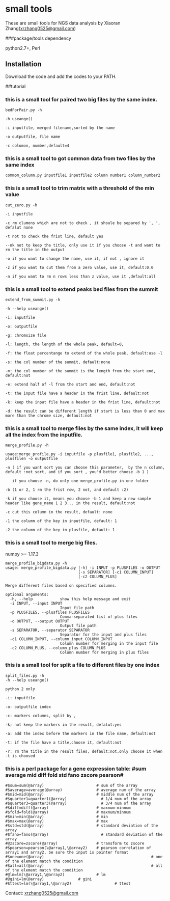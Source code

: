 # small tools

These are small tools for NGS data analysis by Xiaoran Zhang(xrzhang0525@gmail.com)

###package/tools dependency

python2.7+, 
Perl


## Installation

Download the code and add the codes to your PATH.

##tutorial

### this is a small tool for paired two big files by the same index. 

```
bedForPair.py -h

-h useange()

-i inputfile, merged filename,sorted by the name

-o outputfile, file name

-c columon, number,default=4
```

### this is a small tool to got common data from two files by the same index
```
commom_column.py inputfile1 inputfile2 column number1 column_number2
```
### this is a small tool to trim matrix with a threshold of the min value
```
cut_zero.py -h

-i inputfile

-c rm clumons which are not to check , it shoule be separed by ', ', defalut none

-t not to check the frist line, default yes

--nk not to keep the title, only use it if you choose -t and want to rm the title in the output

-o if you want to change the name, use it, if not , ignore it

-z if you want to cut them from a zero value, use it, default:0.0

-n if you want to rm n rows less than z value, use it ,default:all
```
### this is a small tool to extend peaks bed files from the summit 
```
extend_from_summit.py -h

-h --help useange()

-i: inputfile

-o: outputfile

-g: chromsize file

-l: length, the length of the whole peak, default=0,

-f: the float percentange to extend of the whole peak, default:use -l

-s: the col number of the summit, default:none

-m: the col number of the summit is the length from the start end, default:not

-e: extend half of -l from the start and end, default:not

-t: the input file have a header in the frist line, default:not

-k: keep the input file have a header in the frist line, default:not

-d: the result can be different length if start is less than 0 and max more than the chrome size, default:not
```
### this is a small tool to merge files by the same index, it will keep all the index from the inputfile.
```
merge_profile.py -h

usage:merge_profile.py -i inputfile -p plusfile1, plusfile2, ..., plusfilen -o outputfile

-n ( if you want sort you can choose this parameter,  by the n column, default :not sort, and if you sort , you'd better choose -b 1 )

   if you choose -n, do only one merge_profile.py in one folder

-b (1 or 2, 1 rm the frist row, 2 not, and default :2)

-k if you choose it, means you choose -b 1 and keep a new sample header like gene_name 1 2 3... in the result, default:not

-c cut this column in the result, default: none

-1 the column of the key in inputfile, default: 1

-2 the column of the key in plusfile, default: 1
```
### this is a small tool to merge big files.
numpy >= 1.17.3
```
merge_profile_bigdata.py -h
usage: merge_profile_bigdata.py [-h] -i INPUT -p PLUSFILES -o OUTPUT
                                [-s SEPARATOR] [-c1 COLUMN_INPUT]
                                [-c2 COLUMN_PLUS]

Merge different files based on specified columns.

optional arguments:
  -h, --help            show this help message and exit
  -i INPUT, --input INPUT
                        Input file path
  -p PLUSFILES, --plusfiles PLUSFILES
                        Comma-separated list of plus files
  -o OUTPUT, --output OUTPUT
                        Output file path
  -s SEPARATOR, --separator SEPARATOR
                        Separator for the input and plus files
  -c1 COLUMN_INPUT, --column_input COLUMN_INPUT
                        Column number for merging in the input file
  -c2 COLUMN_PLUS, --column_plus COLUMN_PLUS
                        Column number for merging in plus files
```
### this is a small tool for split a file to different files by one index
```
split_files.py -h
-h --help useange()

python 2 only

-i: inputfile

-o: outputfile index

-c: markers columns, split by ,

-k; not keep the markers in the result, defalut:yes

-a: add the index before the markers in the file name, default:not

-t: if the file have a title,choose it, default:not

-r: rm the title in the result files, default:not,only choose it when -t is choosed
```
### this is a perl package for a gene expression table: #sum    average    mid    diff    fold    std   fano       zscore    pearson#
```
#$sum=sum(@array)                       # sum of the array
#$average=average(@array)               # average num of the array
#$mid=mid(@array)                       # middle num of the array
#$quarter1=quarter1(@array)               # 1/4 num of the array
#$quarter3=quarter3(@array)               # 3/4 num of the array
#$diff=diff(@array)                     # maxnum-minnum
#$fold=fold(@array)                     # maxnum/minnum
#$min=min(@array)                       # min
#$max=max(@array)                       # max
#$std=std(@array)                       # standard deviation of the array
#$fano=fano(@array)                       # standard deviation of the array
#@zscore=zscore(@array)                 # transform to zscore
#$pearson=pearson(\@array1,\@array2)    # pearson correlation of array1 and array2, be sure the input is pointer format
#$one=one(@array)                                               # one of the element match the condition
#$all=all(@array)                                               # all of the element match the condition
#@lm=lm(\@array1,\@array2)              # lm
#@gini=lm(@array)               # gini
#$ttest=lm(\@array1,\@array2)                   # ttest
```

Contact: xrzhang0525@gmail.com 




